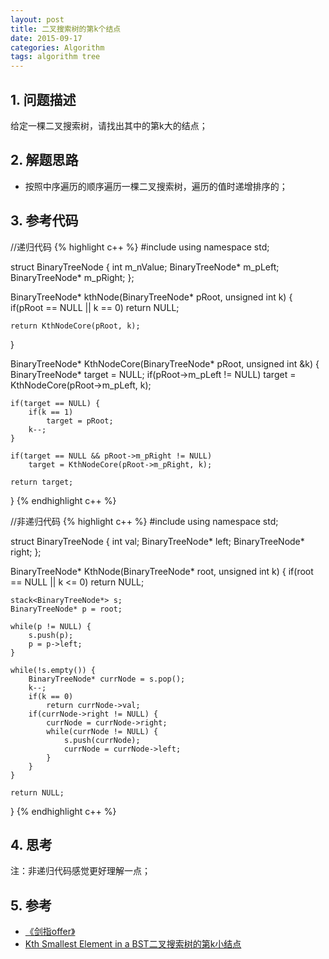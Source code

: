 ```yaml
---
layout: post
title: 二叉搜索树的第k个结点
date: 2015-09-17
categories: Algorithm
tags: algorithm tree
---
```


## 1. 问题描述

给定一棵二叉搜索树，请找出其中的第k大的结点；

## 2. 解题思路

- 按照中序遍历的顺序遍历一棵二叉搜索树，遍历的值时递增排序的；

## 3. 参考代码

//递归代码
{% highlight c++ %}
#include<iostream>
using namespace std;

struct BinaryTreeNode {
	int m_nValue;
	BinaryTreeNode* m_pLeft;
	BinaryTreeNode* m_pRight;
};

BinaryTreeNode* kthNode(BinaryTreeNode* pRoot, unsigned int k) {
	if(pRoot == NULL || k == 0)
		return NULL;

	return KthNodeCore(pRoot, k);
}

BinaryTreeNode* KthNodeCore(BinaryTreeNode* pRoot, unsigned int &k) {
	BinaryTreeNode* target = NULL;
	if(pRoot->m_pLeft != NULL)
		target = KthNodeCore(pRoot->m_pLeft, k);

	if(target == NULL) {
		if(k == 1) 
			target = pRoot;
		k--;
	}

	if(target == NULL && pRoot->m_pRight != NULL)
		target = KthNodeCore(pRoot->m_pRight, k);

	return target;
}
{% endhighlight c++ %}

//非递归代码
{% highlight c++ %}
#include<iostream>
using namespace std;

struct BinaryTreeNode {
	int val;
	BinaryTreeNode* left;
	BinaryTreeNode* right;
};

BinaryTreeNode* KthNode(BinaryTreeNode* root, unsigned int k) {
	if(root == NULL || k <= 0)
		return NULL;

	stack<BinaryTreeNode*> s;
	BinaryTreeNode* p = root;

	while(p != NULL) {
		s.push(p);
		p = p->left;
	}

	while(!s.empty()) {
		BinaryTreeNode* currNode = s.pop();
		k--;
		if(k == 0)
			return currNode->val;
		if(currNode->right != NULL) {
			currNode = currNode->right;
			while(currNode != NULL) {
				s.push(currNode);
				currNode = currNode->left;
			}
		}
	}

	return NULL;
}
{% endhighlight c++ %}

## 4. 思考

注：非递归代码感觉更好理解一点；

## 5. 参考

- [《剑指offer》](http://www.broadview.com.cn/#book/bookdetail/bookDetailAll.jsp?book_id=12c9bc27-a944-11e4-9c0a-005056c00008&isbn=978-7-121-23245-9)
- [Kth Smallest Element in a BST二叉搜索树的第k小结点](http://segmentfault.com/a/1190000003704692)